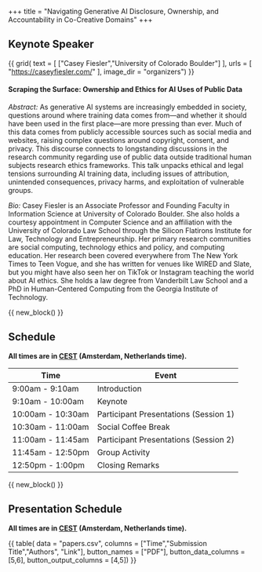 +++
title = "Navigating Generative AI Disclosure, Ownership, and Accountability in Co-Creative Domains"
+++



## Keynote Speaker 

{{ grid(
    text = [
        ["Casey Fiesler","University of Colorado Boulder"]
    ],
    urls = [
        "https://caseyfiesler.com/"
    ],
    image_dir = "organizers") }}

#### Scraping the Surface: Ownership and Ethics for AI Uses of Public Data 

*Abstract:* 
As generative AI systems are increasingly embedded in society, questions around where training data comes from—and whether it should have been used in the first place—are more pressing than ever. Much of this data comes from publicly accessible sources such as social media and websites, raising complex questions around copyright, consent, and privacy. This discourse connects to longstanding discussions in the research community regarding use of public data outside traditional human subjects research ethics frameworks. This talk unpacks ethical and legal tensions surrounding AI training data, including issues of attribution, unintended consequences, privacy harms, and exploitation of vulnerable groups.

*Bio:*
Casey Fiesler is an Associate Professor and Founding Faculty in Information Science at University of Colorado Boulder. She also holds a courtesy appointment in Computer Science and an affiliation with the University of Colorado Law School through the Silicon Flatirons Institute for Law, Technology and Entrepreneurship. Her primary research communities are social computing, technology ethics and policy, and computing education. Her research been covered everywhere from The New York Times to Teen Vogue, and she has written for venues like WIRED and Slate, but you might have also seen her on TikTok or Instagram teaching the world about AI ethics. She holds a law degree from Vanderbilt Law School and a PhD in Human-Centered Computing from the Georgia Institute of Technology.



{{ new_block() }}

## Schedule 

**All times are in [CEST](https://time.is/Amsterdam) (Amsterdam, Netherlands time).**

| Time             | Event            |
| ---------------- | ---------------- |
| 9:00am - 9:10am | Introduction     |
| 9:10am - 10:00am  | Keynote        |
| 10:00am - 10:30am  | Participant Presentations (Session 1)     |
| 10:30am - 11:00am  | Social Coffee Break |
| 11:00am - 11:45am  | Participant Presentations (Session 2)     |
| 11:45am - 12:50pm  | Group Activity |
| 12:50pm - 1:00pm  | Closing Remarks |

{{ new_block() }}  

## Presentation Schedule 

**All times are in [CEST](https://time.is/Amsterdam) (Amsterdam, Netherlands time).**

<!-- | Start Time                 | Submission Title                                                                 | 
|-----------          |----------------------------------------------------------------------------------|
| 10:00am    | What Shapes Writers’ Decisions Around Disclosure of AI Use? *(In-Person)* by Jingchao Fang and Mina Lee|
| 10:10am    | Invisible Authors: Patient and Clinician Perspectives on AI-Generated Medical Notes *(In-Person)* by Peiyao Liu and Norman Makoto Su|
| 10:20am    | Rethinking Agency in AI-Enhanced Creative Work: Navigating Ownership and Cognitive Redistribution in Whiteboarding Environments *(In-Person)*   by Chaeyeon Lim|
| 11:00am    | Mirror or Mask? Actor Experiences within a Two-Stage GPT-Mediated Playwriting Pipeline *(Remote)* by Sora Kang|
| 11:10am    | AI-generated Media Indicators: Practices & Challenges of Navigating Indicators for Sighted and Blind Individuals *(Remote)*     by Ayae Ide, Tory Park, Jaron Mink, and Tanusree Sharma|
| 11:20am    | Penalizing Transparency? How AI Disclosure and Author Demographics Shape Human and AI Judgments About Writing *(Remote)* by Inyoung Cheong, Alicia Guo, Mina Lee, Kowe Kadoma, Simona Liao, Dongyoung Go, Joseph Chee Chang, Peter Henderson, Mor Naaman, Amy X. Zhang|
| 11:30am    | A Paradigm for Creative Ownership *(Remote)*  by Tejaswi Polimetla and Katy Ilonka Gero|
 -->



{{ table(
    data = "papers.csv", 
    columns = ["Time","Submission Title","Authors", "Link"], 
    button_names = ["PDF"], 
    button_data_columns = [5,6], 
    button_output_columns = [4,5]) 
    }}


